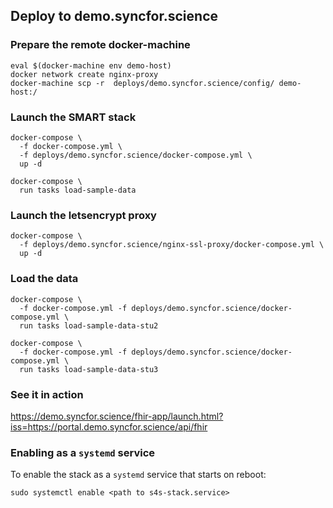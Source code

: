 ## Deploy to demo.syncfor.science


### Prepare the remote docker-machine

```
eval $(docker-machine env demo-host)
docker network create nginx-proxy
docker-machine scp -r  deploys/demo.syncfor.science/config/ demo-host:/
```

### Launch the SMART stack

```
docker-compose \
  -f docker-compose.yml \
  -f deploys/demo.syncfor.science/docker-compose.yml \
  up -d

docker-compose \
  run tasks load-sample-data
```



### Launch the letsencrypt proxy

```
docker-compose \
  -f deploys/demo.syncfor.science/nginx-ssl-proxy/docker-compose.yml \
  up -d
```
### Load the data

```
docker-compose \
  -f docker-compose.yml -f deploys/demo.syncfor.science/docker-compose.yml \
  run tasks load-sample-data-stu2

docker-compose \
  -f docker-compose.yml -f deploys/demo.syncfor.science/docker-compose.yml \
  run tasks load-sample-data-stu3
```

### See it in action

https://demo.syncfor.science/fhir-app/launch.html?iss=https://portal.demo.syncfor.science/api/fhir

### Enabling as a `systemd` service
To enable the stack as a `systemd` service that starts on reboot:
```
sudo systemctl enable <path to s4s-stack.service>
```

